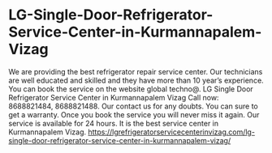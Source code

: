 # LG-Single-Door-Refrigerator-Service-Center-in-Kurmannapalem-Vizag
We are providing the best refrigerator repair service center. Our technicians are well educated and skilled and they have more than 10 year’s experience. You can book the service on the website global techno@. LG Single Door Refrigerator Service Center in Kurmannapalem Vizag Call now: 8688821484, 8688821488. Our contact us for any doubts. You can sure to get a warranty. Once you book the service you will never miss it again. Our service is available for 24 hours. It is the best service center in Kurmannapalem Vizag.  https://lgrefrigeratorservicecenterinvizag.com/lg-single-door-refrigerator-service-center-in-kurmannapalem-vizag/
